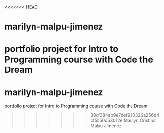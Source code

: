 <<<<<<< HEAD
# marilyn-malpu-jimenez
 portfolio project for Intro to Programming course with Code the Dream
=======
# marilyn-malpu-jimenez
 portfolio project for Intro to Programming course with Code the Dream
>>>>>>> 38df384ab9e7def930326a256d4cf5b50d53012e
Marilyn Cristina Malpu Jimenez